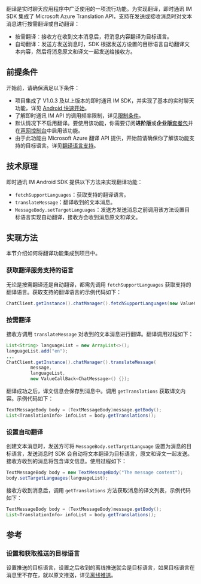 翻译是实时聊天应用程序中广泛使用的一项流行功能。为实现翻译，即时通讯 IM SDK 集成了 Microsoft Azure Translation API，支持在发送或接收消息时对文本消息进行按需翻译或自动翻译：

- 按需翻译：接收方在收到文本消息后，将消息内容翻译为目标语言。
- 自动翻译：发送方发送消息时，SDK 根据发送方设置的目标语言自动翻译文本内容，然后将消息原文和译文一起发送给接收方。

## 前提条件

开始前，请确保满足以下条件：

- 项目集成了 V1.0.3 及以上版本的即时通讯 IM SDK，并实现了基本的实时聊天功能，详见 [Android 快速开始](./agora_chat_get_started_android)。
- 了解即时通讯 IM API 的调用频率限制，详见[限制条件](./agora_chat_limitation)。
- 默认情况下不启用翻译。要使用该功能，你需要订阅**进阶版**或**企业版**[套餐包](./agora_chat_plan)并在[声网控制台](https://console.agora.io/)中启用该功能。
- 由于此功能由 Microsoft Azure 翻译 API 提供，开始前请确保你了解该功能支持的目标语言。详见[翻译语言支持](https://docs.microsoft.com/en-us/azure)。

## 技术原理

即时通讯 IM Android SDK 提供以下方法来实现翻译功能：

- `fetchSupportLanguages`：获取支持的翻译语言。
- `translateMessage`：翻译收到的文本消息。
- `MessageBody.setTargetLanguages`：发送方发送消息之前调用该方法设置目标语言实现自动翻译，接收方会收到消息原文和译文。

## 实现方法

本节介绍如何将翻译功能集成到项目中。

### 获取翻译服务支持的语言

无论是按需翻译还是自动翻译，都需先调用 `fetchSupportLanguages` 获取支持的翻译语言。获取支持的翻译语言的示例代码如下：

```java
ChatClient.getInstance().chatManager().fetchSupportLanguages(new ValueCallBack<List<Language>>{});
```

### 按需翻译

接收方调用 `translateMessage` 对收到的文本消息进行翻译。翻译调用过程如下：

```java
List<String> languageList = new ArrayList<>();
languageList.add("en");
...
ChatClient.getInstance().chatManager().translateMessage(
         message,
         languageList,
         new ValueCallBack<ChatMessage>() {});
```

翻译成功之后，译文信息会保存到消息中。调用 `getTranslations` 获取译文内容。示例代码如下：

```java
TextMessageBody body = (TextMessageBody)message.getBody();
List<TranslationInfo> infoList = body.getTranslations();
```

### 设置自动翻译

创建文本消息时，发送方可将 `MessageBody.setTargetLanguage` 设置为消息的目标语言，发送消息时 SDK 会自动将文本翻译为目标语言，原文和译文一起发送。接收方收到的消息将包含译文信息。使用过程如下：

```java
TextMessageBody body = new TextMessageBody("The message content");
body.setTargetLanguages(languageList);
```

接收方收到消息后，调用 `getTranslations` 方法获取消息的译文列表，示例代码如下：

```java
TextMessageBody body = (TextMessageBody)message.getBody();
List<TranslationInfo> infoList = body.getTranslations();
```

## 参考

### 设置和获取推送的目标语言

设置推送的目标语言，设置之后收到的离线推送就会是目标语言，如果目标语言在消息里不存在，就以原文推送，详见[离线推送](./agora_chat_push_android)。
